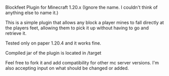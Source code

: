 Blockfeet Plugin for Minecraft 1.20.x (Ignore the name. I couldn't think of anything else to name it.)

This is a simple plugin that allows any block a player mines to fall directly at the players feet, allowing them to pick it up without having to go and retrieve it.

Tested only on paper 1.20.4 and it works fine.

Compiled jar of the plugin is located in /target

Feel free to fork it and add compatibility for other mc server versions. I'm also accepting input on what should be changed or added.
